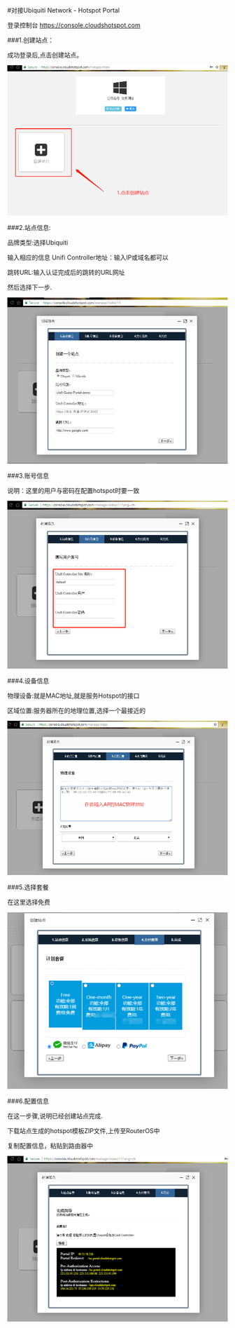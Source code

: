 #对接Ubiquiti Network - Hotspot Portal



登录控制台
https://console.cloudshotspot.com

###1.创建站点：

成功登录后,点击创建站点。

![](../../image/Cloud-hotspot-create-site-zh.png)

###2.站点信息:

品牌类型:选择Ubiquiti 

输入相应的信息
Unifi Controller地址：输入IP或域名都可以

跳转URL:输入认证完成后的跳转的URL网址

然后选择下一步.

![](../../image/Cloud-hotspot-unifi-site-information-zh.png)

###3.账号信息

说明：这里的用户与密码在配置hotspot时要一致

![](../../image/Cloud-hotspot-unifi-user-information-zh.png)

###4.设备信息

物理设备:就是MAC地址,就是服务Hotspot的接口

区域位置:服务器所在的地理位置,选择一个最接近的

![](../../image/Cloud-hotspot-device-information-zh.png)

###5.选择套餐

在这里选择免费

![](../../image/Cloud-hotspot-package-plan-zh.png)

###6.配置信息

在这一步骤,说明已经创建站点完成. 

下载站点生成的hotspot模板ZIP文件,上传至RouterOS中

复制配置信息，粘贴到路由器中

![](../../image/Cloud-hotspot-unifi-success-zh.png)

